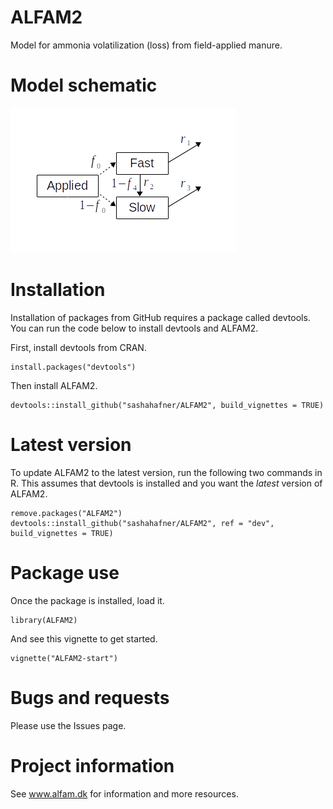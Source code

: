 # ALFAM2
Model for ammonia volatilization (loss) from field-applied manure.

# Model schematic
![schematic](schematic.png)

# Installation
Installation of packages from GitHub requires a package called devtools.
You can run the code below to install devtools and ALFAM2.

First, install devtools from CRAN.

```
install.packages("devtools")
```

Then install ALFAM2.

```
devtools::install_github("sashahafner/ALFAM2", build_vignettes = TRUE)
```

# Latest version
To update ALFAM2 to the latest version, run the following two commands in R.
This assumes that devtools is installed and you want the *latest* version of ALFAM2.

```
remove.packages("ALFAM2")
devtools::install_github("sashahafner/ALFAM2", ref = "dev", build_vignettes = TRUE)
```

# Package use
Once the package is installed, load it.

```
library(ALFAM2)
```

And see this vignette to get started.

```
vignette("ALFAM2-start")
```

# Bugs and requests
Please use the Issues page.

# Project information
See www.alfam.dk for information and more resources.
